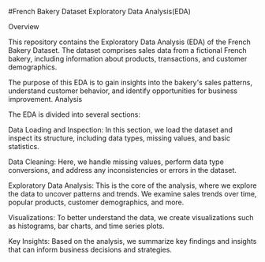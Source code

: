 #French Bakery Dataset Exploratory Data Analysis(EDA)

Overview

This repository contains the Exploratory Data Analysis (EDA) of the French Bakery Dataset. The dataset comprises sales data from a fictional French bakery, including information about products, transactions, and customer demographics.

The purpose of this EDA is to gain insights into the bakery's sales patterns, understand customer behavior, and identify opportunities for business improvement.
Analysis

The EDA is divided into several sections:

Data Loading and Inspection: In this section, we load the dataset and inspect its structure, including data types, missing values, and basic statistics.

Data Cleaning: Here, we handle missing values, perform data type conversions, and address any inconsistencies or errors in the dataset.

Exploratory Data Analysis: This is the core of the analysis, where we explore the data to uncover patterns and trends. We examine sales trends over time, popular products, customer demographics, and more.

Visualizations: To better understand the data, we create visualizations such as histograms, bar charts, and time series plots.

Key Insights: Based on the analysis, we summarize key findings and insights that can inform business decisions and strategies.
